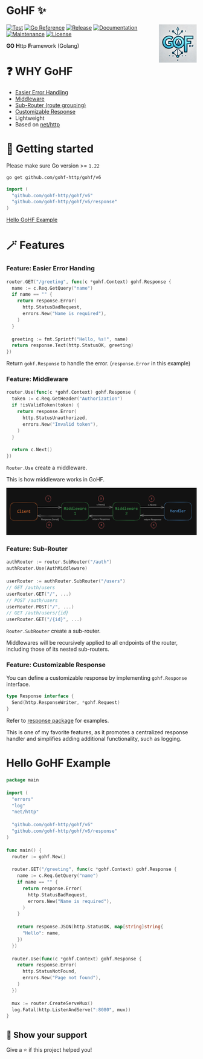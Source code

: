 # GoHF ✨

<img align="right" width="100px" src="https://raw.githubusercontent.com/gohf-http/assets/refs/heads/main/logo.png">

[![Test](https://github.com/gohf-http/gohf/actions/workflows/test.yml/badge.svg)](https://github.com/gohf-http/gohf/actions/workflows/test.yml)
[![Go
Reference](https://pkg.go.dev/badge/github.com/gohf-http/gohf/v6.svg)](https://pkg.go.dev/github.com/gohf-http/gohf/v6)
[![Release](https://img.shields.io/github/release/gohf-http/gohf.svg?style=flat-square)](https://github.com/gohf-http/gohf/releases)
[![Documentation](https://img.shields.io/badge/documentation-yes-brightgreen.svg)](https://github.com/gohf-http/gohf#readme)
[![Maintenance](https://img.shields.io/badge/Maintained-yes-green.svg)](https://github.com/gohf-http/gohf/graphs/commit-activity)
[![License](https://img.shields.io/github/license/gohf-http/gohf)](https://github.com/gohf-http/gohf/blob/main/LICENSE)

**GO** **H**ttp **F**ramework (Golang)

# ❓ WHY GoHF

- [Easier Error Handling](#feature-easier-error-handing)
- [Middleware](#feature-middleware)
- [Sub-Router (route grouping)](#feature-sub-router)
- [Customizable Response](#feature-customizable-response)
- Lightweight
- Based on [net/http](https://pkg.go.dev/net/http)

# 📍 Getting started

Please make sure Go version >= `1.22`

```sh
go get github.com/gohf-http/gohf/v6
```

```go
import (
  "github.com/gohf-http/gohf/v6"
  "github.com/gohf-http/gohf/v6/response"
)
```

[Hello GoHF Example](#hello-gohf-example)

# 🪄 Features

### Feature: Easier Error Handing

```go
router.GET("/greeting", func(c *gohf.Context) gohf.Response {
  name := c.Req.GetQuery("name")
  if name == "" {
    return response.Error(
      http.StatusBadRequest,
      errors.New("Name is required"),
    )
  }

  greeting := fmt.Sprintf("Hello, %s!", name)
  return response.Text(http.StatusOK, greeting)
})
```

Return `gohf.Response` to handle the error. (`response.Error` in this example)

### Feature: Middleware

```go
router.Use(func(c *gohf.Context) gohf.Response {
  token := c.Req.GetHeader("Authorization")
  if !isValidToken(token) {
    return response.Error(
      http.StatusUnauthorized,
      errors.New("Invalid token"),
    )
  }

  return c.Next()
})
```

`Router.Use` create a middleware.

This is how middleware works in GoHF.

![middleware](https://raw.githubusercontent.com/gohf-http/assets/refs/heads/main/middleware.png)

### Feature: Sub-Router

```go
authRouter := router.SubRouter("/auth")
authRouter.Use(AuthMiddleware)

userRouter := authRouter.SubRouter("/users")
// GET /auth/users
userRouter.GET("/", ...)
// POST /auth/users
userRouter.POST("/", ...)
// GET /auth/users/{id}
userRouter.GET("/{id}", ...)
```

`Router.SubRouter` create a sub-router.

Middlewares will be recursively applied to all endpoints of the router, including those of its nested sub-routers.

### Feature: Customizable Response

You can define a customizable response by implementing `gohf.Response` interface.

```go
type Response interface {
  Send(http.ResponseWriter, *gohf.Request)
}
```

Refer to [response package](https://github.com/gohf-http/gohf/tree/main/response) for examples.

This is one of my favorite features, as it promotes a centralized response handler and simplifies adding additional functionality, such as logging.

# Hello GoHF Example

```go
package main

import (
  "errors"
  "log"
  "net/http"

  "github.com/gohf-http/gohf/v6"
  "github.com/gohf-http/gohf/v6/response"
)

func main() {
  router := gohf.New()

  router.GET("/greeting", func(c *gohf.Context) gohf.Response {
    name := c.Req.GetQuery("name")
    if name == "" {
      return response.Error(
        http.StatusBadRequest,
        errors.New("Name is required"),
      )
    }

    return response.JSON(http.StatusOK, map[string]string{
      "Hello": name,
    })
  })

  router.Use(func(c *gohf.Context) gohf.Response {
    return response.Error(
      http.StatusNotFound,
      errors.New("Page not found"),
    )
  })

  mux := router.CreateServeMux()
  log.Fatal(http.ListenAndServe(":8080", mux))
}
```

## 🌟 Show your support

Give a ⭐️ if this project helped you!

